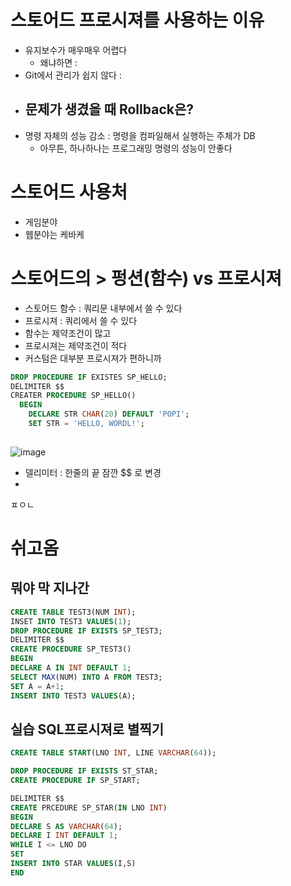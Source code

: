 # 스토어드 프로시져를 사용하는 이유
- 유지보수가 매우매우 어렵다 
  - 왜냐하면 : 
- Git에서 관리가 쉽지 않다 : 
- 문제가 생겼을 때 Rollback은?
  - 
- 명령 자체의 성능 감소 : 명령을 컴파일해서 실행하는 주체가 DB
  - 아무튼, 하나하나는 프로그래밍 명령의 성능이 안좋다

# 스토어드 사용처
- 게임분야
- 웹분야는 케바케


# 스토어드의 > 펑션(함수) vs 프로시져
- 스토어드 함수 : 쿼리문 내부에서 쓸 수 있다
- 프로시져 : 쿼리에서 쓸 수 있다
- 함수는 제약조건이 많고
- 프로시져는 제약조건이 적다
- 커스텀은 대부분 프로시져가 편하니까 

```sql
DROP PROCEDURE IF EXISTES SP_HELLO;
DELIMITER $$
CREATER PROCEDURE SP_HELLO()
  BEGIN
    DECLARE STR CHAR(20) DEFAULT 'POPI';
    SET STR = 'HELLO, WORDL!';
    

```
![image](https://user-images.githubusercontent.com/31065684/120414051-4f6c3600-c394-11eb-97ea-b68d6d82cc56.png)
- 델리미터 : 한줄의 끝 잠깐 $$ 로 변경
- 
ㅍㅇㄴ



# 쉬고옴


## 뭐야 막 지나간
```sql
CREATE TABLE TEST3(NUM INT);
INSET INTO TEST3 VALUES(1);
DROP PROCEDURE IF EXISTS SP_TEST3;
DELIMITER $$
CREATE PROCEDURE SP_TEST3()
BEGIN
DECLARE A IN INT DEFAULT 1;
SELECT MAX(NUM) INTO A FROM TEST3;
SET A = A+1;
INSERT INTO TEST3 VALUES(A);

```



## 실습 SQL프로시져로 별찍기
```sql
CREATE TABLE START(LNO INT, LINE VARCHAR(64));

DROP PROCEDURE IF EXISTS ST_STAR;
CREATE PROCEDURE IF SP_START;

DELIMITER $$
CREATE PRCEDURE SP_STAR(IN LNO INT)
BEGIN
DECLARE S AS VARCHAR(64);
DECLARE I INT DEFAULT 1;
WHILE I <= LNO DO
SET
INSERT INTO STAR VALUES(I,S) 
END

```
